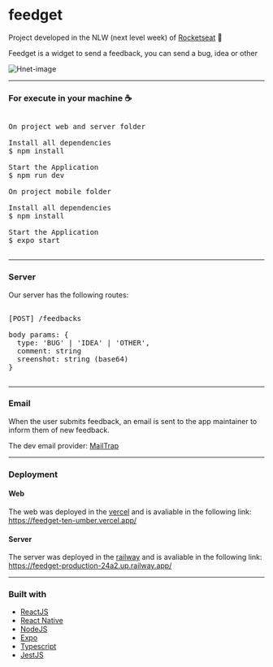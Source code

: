 # feedget

Project developed in the NLW (next level week) of <a href="https://rocketseat.com.br/" >Rocketseat</a> 🚀

Feedget is a widget to send a feedback, you can send a bug, idea or other

![Hnet-image](https://user-images.githubusercontent.com/28275815/168937420-88a8b977-8814-4355-8f12-9a1fcd35a2e6.gif)

<hr />

### For execute in your machine ☕
<pre>

On project web and server folder

Install all dependencies
$ npm install

Start the Application
$ npm run dev

On project mobile folder

Install all dependencies
$ npm install

Start the Application
$ expo start

</pre>

<hr />

### Server

Our server has the following routes: 

<pre>

[POST] /feedbacks

body params: {
  type: 'BUG' | 'IDEA' | 'OTHER',
  comment: string
  sreenshot: string (base64)
}

</pre>

<hr />

### Email

When the user submits feedback, an email is sent to the app maintainer to inform them of new feedback.

The dev email provider: <a href='https://mailtrap.io/'>MailTrap</a>

<hr />

### Deployment

#### Web
The web was deployed in the <a href='https://vercel.com' >vercel</a> and is avaliable in the following link:
https://feedget-ten-umber.vercel.app/

#### Server

The server was deployed in the <a href='https://railway.app' >railway</a> and is avaliable in the following link:
https://feedget-production-24a2.up.railway.app/

<hr />

### Built with
<ul>
  <li><a href="https://reactjs.org">ReactJS</a></li>
  <li><a href="https://reactnative.dev">React Native</a></li>
  <li><a href="https://nodejs.org/en">NodeJS</a></li>
  <li><a href="https://expo.dev">Expo</a></li>
  <li><a href="https://www.typescriptlang.org/">Typescript</a></li>
  <li><a href="https://jestjs.io/">JestJS</a></li>
</ul>
